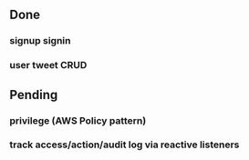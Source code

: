 ## Done
  ### signup signin 
  ### user tweet CRUD
  
## Pending
  ### privilege (AWS Policy pattern)
  ### track access/action/audit log via reactive listeners 

